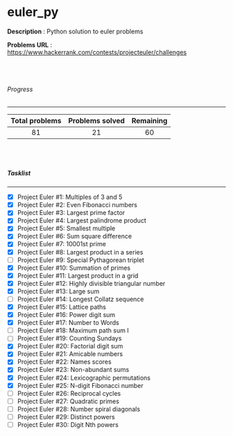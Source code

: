 # euler_py


**Description** : Python solution to euler problems 

**Problems URL** : https://www.hackerrank.com/contests/projecteuler/challenges

<br><br>

###### Progress
___

| Total problems | Problems solved | Remaining |
|:--------------:|:---------------:|:---------:|
|81 | 21 | 60 |

<br><br>

##### Tasklist
___

- [x] Project Euler #1: Multiples of 3 and 5
- [x] Project Euler #2: Even Fibonacci numbers
- [x] Project Euler #3: Largest prime factor
- [x] Project Euler #4: Largest palindrome product
- [x] Project Euler #5: Smallest multiple
- [x] Project Euler #6: Sum square difference
- [x] Project Euler #7: 10001st prime
- [x] Project Euler #8: Largest product in a series
- [ ] Project Euler #9: Special Pythagorean triplet
- [x] Project Euler #10: Summation of primes
- [x] Project Euler #11: Largest product in a grid
- [x] Project Euler #12: Highly divisible triangular number
- [x] Project Euler #13: Large sum
- [ ] Project Euler #14: Longest Collatz sequence
- [x] Project Euler #15: Lattice paths
- [x] Project Euler #16: Power digit sum
- [x] Project Euler #17: Number to Words
- [ ] Project Euler #18: Maximum path sum I
- [ ] Project Euler #19: Counting Sundays
- [x] Project Euler #20: Factorial digit sum
- [x] Project Euler #21: Amicable numbers
- [x] Project Euler #22: Names scores
- [x] Project Euler #23: Non-abundant sums
- [x] Project Euler #24: Lexicographic permutations
- [x] Project Euler #25: N-digit Fibonacci number
- [ ] Project Euler #26: Reciprocal cycles
- [ ] Project Euler #27: Quadratic primes
- [ ] Project Euler #28: Number spiral diagonals
- [ ] Project Euler #29: Distinct powers
- [ ] Project Euler #30: Digit Nth powers